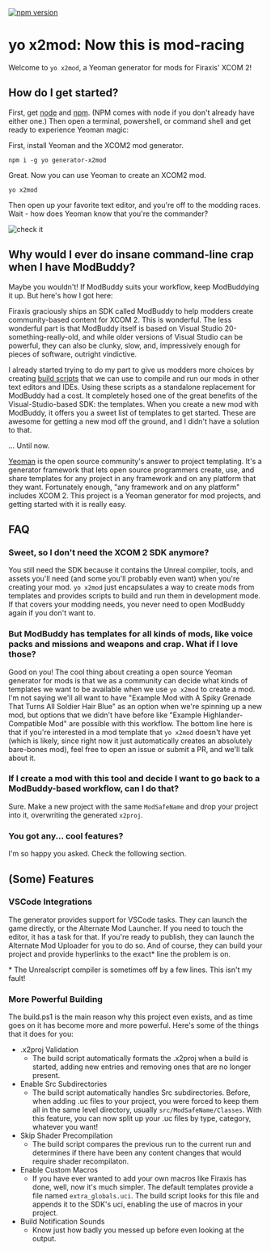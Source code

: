 [![npm version](https://badge.fury.io/js/generator-x2mod.svg)](https://badge.fury.io/js/generator-x2mod)

# yo x2mod: Now this is mod-racing
Welcome to `yo x2mod`, a Yeoman generator for mods for Firaxis' XCOM 2!

## How do I get started?
First, get [node](https://nodejs.org/en/download/) and [npm](https://www.npmjs.com/). (NPM comes with node if you don't already have either one.) Then open a terminal, powershell, or command shell and get ready to experience Yeoman magic:

First, install Yeoman and the XCOM2 mod generator.
```
npm i -g yo generator-x2mod
```

Great. Now you can use Yeoman to create an XCOM2 mod.

```
yo x2mod
```

Then open up your favorite text editor, and you're off to the modding races. Wait - how does Yeoman know that you're the commander?

![check it](https://i.imgur.com/K7ox5XB.png)

## Why would I ever do insane command-line crap when I have ModBuddy?

Maybe you wouldn't! If ModBuddy suits your workflow, keep ModBuddying it up. But here's how I got here:

Firaxis graciously ships an SDK called ModBuddy to help modders create community-based content for XCOM 2. This is wonderful. The less wonderful part is that ModBuddy itself is based on Visual Studio 20-something-really-old, and while older versions of Visual Studio can be powerful, they can also be clunky, slow, and, impressively enough for pieces of software, outright vindictive. 

I already started trying to do my part to give us modders more choices by creating [build scripts](https://github.com/jammerware/x2mods-dev-scripts) that we can use to compile and run our mods in other text editors and IDEs. Using these scripts as a standalone replacement for ModBuddy had a cost. It completely hosed one of the great benefits of the Visual-Studio-based SDK: the templates. When you create a new mod with ModBuddy, it offers you a sweet list of templates to get started. These are awesome for getting a new mod off the ground, and I didn't have a solution to that.

... Until now.

[Yeoman](http://yeoman.io/) is the open source community's answer to project templating. It's a generator framework that lets open source programmers create, use, and share templates for any project in any framework and on any platform that they want. Fortunately enough, "any framework and on any platform" includes XCOM 2. This project is a Yeoman generator for mod projects, and getting started with it is really easy.

## FAQ
### Sweet, so I don't need the XCOM 2 SDK anymore?

You still need the SDK because it contains the Unreal compiler, tools, and assets you'll need (and some you'll probably even want) when you're creating your mod. `yo x2mod` just encapsulates a way to create mods from templates and provides scripts to build and run them in development mode. If that covers your modding needs, you never need to open ModBuddy again if you don't want to.

### But ModBuddy has templates for all kinds of mods, like voice packs and missions and weapons and crap. What if I love those?

Good on you! The cool thing about creating a open source Yeoman generator for mods is that we as a community can decide what kinds of templates we want to be available when we use `yo x2mod` to create a mod. I'm not saying we'll all want to have "Example Mod with A Spiky Grenade That Turns All Soldier Hair Blue" as an option when we're spinning up a new mod, but options that we didn't have before like "Example Highlander-Compatible Mod" are possible with this workflow. The bottom line here is that if you're interested in a mod template that `yo x2mod` doesn't have yet (which is likely, since right now it just automatically creates an absolutely bare-bones mod), feel free to open an issue or submit a PR, and we'll talk about it.

### If I create a mod with this tool and decide I want to go back to a ModBuddy-based workflow, can I do that?

Sure. Make a new project with the same `ModSafeName` and drop your project into it, overwriting the generated `x2proj`.

### You got any... cool features?

I'm so happy you asked. Check the following section.

## (Some) Features
### VSCode Integrations

The generator provides support for VSCode tasks. They can launch the game directly, or the Alternate Mod Launcher. If you need to touch the editor, it has a task for that. If you're ready to publish, they can launch the Alternate Mod Uploader for you to do so. And of course, they can build your project and provide hyperlinks to the exact* line the problem is on.

\* The Unrealscript compiler is sometimes off by a few lines. This isn't my fault!

### More Powerful Building

The build.ps1 is the main reason why this project even exists, and as time goes on it has become more and more powerful. Here's some of the things that it does for you:
* .x2proj Validation
    * The build script automatically formats the .x2proj when a build is started, adding new entries and removing ones that are no longer present.
* Enable Src Subdirectories
    * The build script automatically handles Src subdirectories. Before, when adding .uc files to your project, you were forced to keep them all in the same level directory, usually `src/ModSafeName/Classes`. With this feature, you can now split up your .uc files by type, category, whatever you want!
* Skip Shader Precompilation
    * The build script compares the previous run to the current run and determines if there have been any content changes that would require shader recompilaton.
* Enable Custom Macros
    * If you have ever wanted to add your own macros like Firaxis has done, well, now it's much simpler. The default templates provide a file named `extra_globals.uci`. The build script looks for this file and appends it to the SDK's uci, enabling the use of macros in your project.
* Build Notification Sounds
    * Know just how badly you messed up before even looking at the output.
